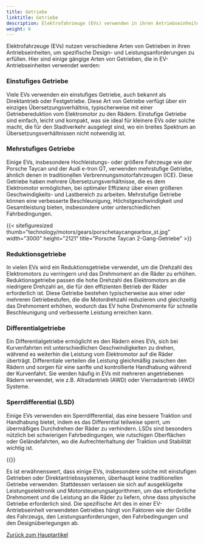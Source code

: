 ```yaml
---
title: Getriebe
linktitle: Getriebe
description: Elektrofahrzeuge (EVs) verwenden in ihren Antriebseinheiten typischerweise verschiedene Arten von Getrieben, abhängig vom spezifischen Design und den Anforderungen des Fahrzeugs.
weight: 6
---
```

<!-- markdownlint-disable MD033 -->

Elektrofahrzeuge (EVs) nutzen verschiedene Arten von Getrieben in ihren Antriebseinheiten, um spezifische Design- und Leistungsanforderungen zu erfüllen. Hier sind einige gängige Arten von Getrieben, die in EV-Antriebseinheiten verwendet werden:

### Einstufiges Getriebe

Viele EVs verwenden ein einstufiges Getriebe, auch bekannt als Direktantrieb oder Festgetriebe. Diese Art von Getriebe verfügt über ein einziges Übersetzungsverhältnis, typischerweise mit einer Getriebereduktion vom Elektromotor zu den Rädern. Einstufige Getriebe sind einfach, leicht und kompakt, was sie ideal für kleinere EVs oder solche macht, die für den Stadtverkehr ausgelegt sind, wo ein breites Spektrum an Übersetzungsverhältnissen nicht notwendig ist.

### Mehrstufiges Getriebe

Einige EVs, insbesondere Hochleistungs- oder größere Fahrzeuge wie der Porsche Taycan und der Audi e-tron GT, verwenden mehrstufige Getriebe, ähnlich denen in traditionellen Verbrennungsmotorfahrzeugen (ICE). Diese Getriebe haben mehrere Übersetzungsverhältnisse, die es dem Elektromotor ermöglichen, bei optimaler Effizienz über einen größeren Geschwindigkeits- und Lastbereich zu arbeiten. Mehrstufige Getriebe können eine verbesserte Beschleunigung, Höchstgeschwindigkeit und Gesamtleistung bieten, insbesondere unter unterschiedlichen Fahrbedingungen.

{{< sitefiguresized thumb="technology/motors/gears/porschetaycangearbox_st.jpg" width="3000" height="2121" title="Porsche Taycan 2-Gang-Getriebe" >}}

### Reduktionsgetriebe

In vielen EVs wird ein Reduktionsgetriebe verwendet, um die Drehzahl des Elektromotors zu verringern und das Drehmoment an die Räder zu erhöhen. Reduktionsgetriebe passen die hohe Drehzahl des Elektromotors an die niedrigere Drehzahl an, die für den effizienten Betrieb der Räder erforderlich ist. Diese Getriebe bestehen typischerweise aus einer oder mehreren Getriebestufen, die die Motordrehzahl reduzieren und gleichzeitig das Drehmoment erhöhen, wodurch das EV hohe Drehmomente für schnelle Beschleunigung und verbesserte Leistung erreichen kann.

### Differentialgetriebe

Ein Differentialgetriebe ermöglicht es den Rädern eines EVs, sich bei Kurvenfahrten mit unterschiedlichen Geschwindigkeiten zu drehen, während es weiterhin die Leistung vom Elektromotor auf die Räder überträgt. Differentiale verteilen die Leistung gleichmäßig zwischen den Rädern und sorgen für eine sanfte und kontrollierte Handhabung während der Kurvenfahrt. Sie werden häufig in EVs mit mehreren angetriebenen Rädern verwendet, wie z.B. Allradantrieb (AWD) oder Vierradantrieb (4WD) Systeme.

### Sperrdifferential (LSD)

Einige EVs verwenden ein Sperrdifferential, das eine bessere Traktion und Handhabung bietet, indem es das Differential teilweise sperrt, um übermäßiges Durchdrehen der Räder zu verhindern. LSDs sind besonders nützlich bei schwierigen Fahrbedingungen, wie rutschigen Oberflächen oder Geländefahrten, wo die Aufrechterhaltung der Traktion und Stabilität wichtig ist.

{{<evkxdisplayaddarticle />}}

Es ist erwähnenswert, dass einige EVs, insbesondere solche mit einstufigen Getrieben oder Direktantriebssystemen, überhaupt keine traditionellen Getriebe verwenden. Stattdessen verlassen sie sich auf ausgeklügelte Leistungselektronik und Motorsteuerungsalgorithmen, um das erforderliche Drehmoment und die Leistung an die Räder zu liefern, ohne dass physische Getriebe erforderlich sind. Die spezifische Art des in einer EV-Antriebseinheit verwendeten Getriebes hängt von Faktoren wie der Größe des Fahrzeugs, den Leistungsanforderungen, den Fahrbedingungen und den Designüberlegungen ab.

[Zurück zum Hauptartikel](../#motor-setup)
